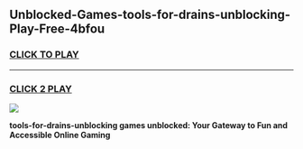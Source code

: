 
## Unblocked-Games-tools-for-drains-unblocking-Play-Free-4bfou
<h3>
<a href="https://premium76.site?title=tools-for-drains-unblocking&ref=10A">CLICK TO PLAY</a></h3>
<hr>

<h3>
<a href="https://premium76.site?title=tools-for-drains-unblocking&ref=10A">CLICK 2 PLAY</a>
  
</h3>

<a href="https://premium76.site?title=tools-for-drains-unblocking&ref=10A"><img src="https://clearcache.store/games.png"></a>


**tools-for-drains-unblocking games unblocked: Your Gateway to Fun and Accessible Online Gaming**

